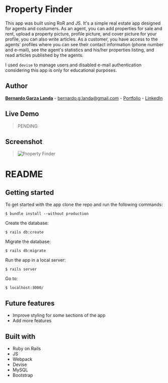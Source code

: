 # Property Finder
This app was built using RoR and JS. It's a simple real estate app designed for agents and costumers. As an agent, you can add properties for sale and rent, upload a property picture, profile picture, and cover picture for your profile, you can also write articles. As a customer, you have access to the agents' profiles where you can see their contact information (phone number and e-mail), see the agent's statistics and his/her properties listing, and read articles published by the agents.

I used `devise` to manage users and disabled e-mail authentication considering this app is only for educational purposes.


## Author

**[Bernardo Garza Landa](https://bernardogarza.me/)** - bernardo.g.landa@gmail.com - [Portfolio](https://bernardogarza.me) - [LinkedIn](https://www.linkedin.com/in/bernardo-g-landa/)

## Live Demo

> PENDING

## Screenshot

> ![Property Finder](home-screenshot.png?raw=true "Property Finder")

#

# README

## Getting started
To get started with the app clone the repo and run the following commands:
```
$ bundle install --without production
```
Create the database:
```
$ rails db:create
```
Migrate the database:
```
$ rails db:migrate
```
Run the app in a local server:
```
$ rails server
```
Go to:
```
$ localhost:3000/
```

## Future features
- Improve styling for some sections of the app
- Add more features

## Built with
- Ruby on Rails
- JS
- Webpack
- Devise
- MySQL
- Bootstrap
